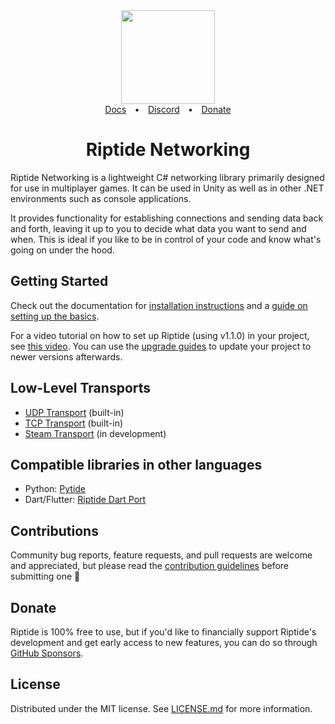 <div align="center">
  <a href="https://github.com/RiptideNetworking/Riptide">
    <img src="https://riptide.tomweiland.net/images/logo.png" width="150px" height="auto">
  </a>
</div>
<div align="center"><a href="https://riptide.tomweiland.net">Docs</a>&emsp;<b>•</b>&emsp;<a href="https://discord.gg/tomweiland">Discord</a>&emsp;<b>•</b>&emsp;<a href="https://github.com/sponsors/tom-weiland">Donate</a></div>
<h1 align="center">Riptide Networking</h1>

Riptide Networking is a lightweight C# networking library primarily designed for use in multiplayer games. It can be used in Unity as well as in other .NET environments such as console applications.

It provides functionality for establishing connections and sending data back and forth, leaving it up to you to decide what data you want to send and when. This is ideal if you like to be in control of your code and know what's going on under the hood.

## Getting Started

Check out the documentation for [installation instructions](https://riptide.tomweiland.net/manual/overview/installation.html) and a [guide on setting up the basics](https://riptide.tomweiland.net/manual/overview/getting-started.html).

For a video tutorial on how to set up Riptide (using v1.1.0) in your project, see [this video](https://youtu.be/6kWNZOFcFQw). You can use the [upgrade guides](https://riptide.tomweiland.net/manual/updates/guides/updating-to-v2.html) to update your project to newer versions afterwards.

## Low-Level Transports

- [UDP Transport](RiptideNetworking/RiptideNetworking/Transports/Udp) (built-in)
- [TCP Transport](RiptideNetworking/RiptideNetworking/Transports/Tcp) (built-in)
- [Steam Transport](https://github.com/RiptideNetworking/SteamTransport) (in development)

## Compatible libraries in other languages

- Python: [Pytide](https://github.com/ebosseck/PytideNetworking/tree/main)
- Dart/Flutter: [Riptide Dart Port](https://github.com/JayKay135/Riptide-Dart-Port)

## Contributions

Community bug reports, feature requests, and pull requests are welcome and appreciated, but please read the [contribution guidelines](CONTRIBUTING.md) before submitting one 🙂

## Donate

Riptide is 100% free to use, but if you'd like to financially support Riptide's development and get early access to new features, you can do so through [GitHub Sponsors](https://github.com/sponsors/tom-weiland).

## License

Distributed under the MIT license. See [LICENSE.md](LICENSE.md) for more information.
